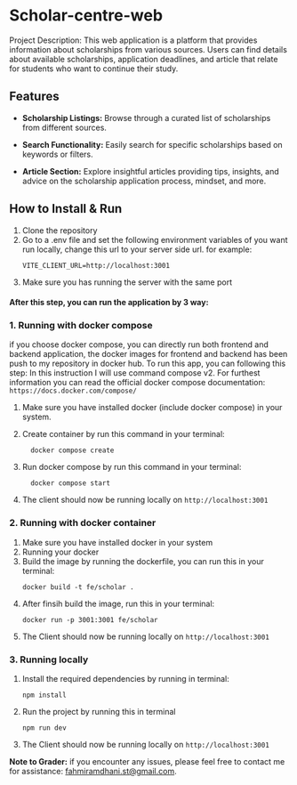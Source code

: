 # Scholar-centre-web
Project Description: This web application is a platform that provides information about scholarships from various sources. Users can find details about available scholarships, application deadlines, and article that relate for students who want to continue their study.

## Features

- **Scholarship Listings:** Browse through a curated list of scholarships from different sources.

- **Search Functionality:** Easily search for specific scholarships based on keywords or filters.

- **Article Section:** Explore insightful articles providing tips, insights, and advice on the scholarship application process, mindset, and more.

## How to Install & Run
1. Clone the repository
2. Go to a .env file and set the following environment variables of you want run locally, change this url to your server side url. for example:
   ```
   VITE_CLIENT_URL=http://localhost:3001
   ```
3. Make sure you has running the server with the same port

#### After this step, you can run the application by 3 way:
### 1. Running with docker compose
if you choose docker compose, you can directly run both frontend and backend application, the docker images for frontend and backend has been push to my repository in docker hub. To run this app, you can following this step:
In this instruction I will use command compose v2. For furthest information you can read the official docker compose documentation: ```https://docs.docker.com/compose/```

1. Make sure you have installed docker (include docker compose) in your system.

2. Create container by run this command in your terminal:
    ```
      docker compose create
      ```
3. Run docker compose by run this command in your terminal:
    ```
      docker compose start
      ```
4. The client should now be running locally on `http://localhost:3001`

### 2. Running with docker container
1. Make sure you have installed docker in your system
2. Running your docker
3. Build the image by running the dockerfile, you can run this in your terminal:
    ```
   docker build -t fe/scholar .
   ```
4. After finsih build the image, run this in your terminal:
    ```
   docker run -p 3001:3001 fe/scholar
   ```
5. The Client should now be running locally on `http://localhost:3001`

### 3. Running locally
1. Install the required dependencies by running in terminal:
   ```
   npm install
   ```

2. Run the project by running this in terminal
   ```
   npm run dev
   ```
3. The Client should now be running locally on `http://localhost:3001`


**Note to Grader:**
if you encounter any issues, please feel free to contact me for assistance: fahmiramdhani.st@gmail.com.
